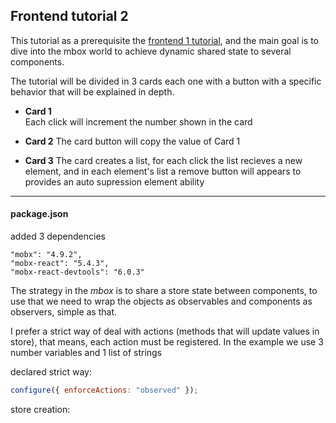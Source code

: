 ## Frontend tutorial 2

This tutorial as a prerequisite the [frontend 1 tutorial](../frontend-1/readme.md), and the main goal is to dive into the mbox world to achieve dynamic shared state to several components.  

The tutorial will be divided in 3 cards each one with a button with a specific behavior that will be explained in depth.

  - **Card 1**    
    Each click will increment the number shown in the card
      
  - **Card 2**
    The card button will copy the value of Card 1
        
  - **Card 3**
    The card creates a list, for each click the list recieves a new element, and in each element's list a remove button will appears to provides an auto supression element ability
      
***

#### package.json
added 3 dependencies
```
"mobx": "4.9.2",
"mobx-react": "5.4.3",
"mobx-react-devtools": "6.0.3"
```

The strategy in the *mbox* is to share a store state between components, to use that we need to wrap the objects as observables and components as observers, simple as that.

I prefer a strict way of deal with actions (methods that will update values in store), that means, each action must be registered. 
In the example we use 3 number variables and 1 list of strings

declared strict way:
```javascript
configure({ enforceActions: "observed" });
```

store creation:
```javascript

```